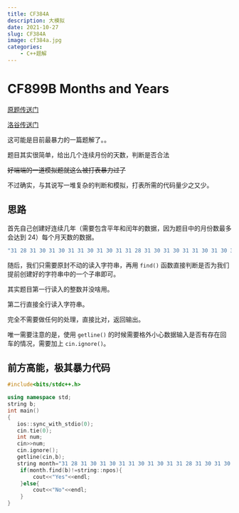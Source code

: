 ```yaml
---
title: CF384A
description: 大模拟
date: 2021-10-27
slug: CF384A
image: cf384a.jpg
categories:
    - C++题解
---
```


# CF899B Months and Years

[原题传送门](https://codeforces.com/problemset/problem/899/B)

[洛谷传送门](https://www.luogu.com.cn/problem/CF899B)

这可能是目前最暴力的一篇题解了。。

题目其实很简单，给出几个连续月份的天数，判断是否合法

~~好端端的一道模拟题就这么被打表暴力过了~~

不过确实，与其说写一堆复杂的判断和模拟，打表所需的代码量少之又少。

## 思路
首先自己创建好连续几年（需要包含平年和闰年的数据，因为题目中的月份数最多会达到 $24$）每个月天数的数据。

```cpp
"31 28 31 30 31 30 31 31 30 31 30 31 31 28 31 30 31 30 31 31 30 31 30 31 31 29 31 30 31 30 31 31 30 31 30 31 31 28 31 30 31 30 31 31 30 31 30 31 31 28 31 30 31 30 31 31 30 31 30 31 "
```
随后，我们只需要原封不动的读入字符串，再用 `find()` 函数直接判断是否为我们提前创建好的字符串中的一个子串即可。

其实题目第一行读入的整数并没啥用。

第二行直接全行读入字符串。

完全不需要做任何的处理，直接比对，返回输出。

唯一需要注意的是，使用 `getline()` 的时候需要格外小心数据输入是否有存在回车的情况，需要加上 `cin.ignore()`。

## 前方高能，极其暴力代码
```cpp
#include<bits/stdc++.h>

using namespace std;
string b;
int main()
{
   ios::sync_with_stdio(0);
   cin.tie(0);
   int num;
   cin>>num;
   cin.ignore();
   getline(cin,b);
   string month="31 28 31 30 31 30 31 31 30 31 30 31 31 28 31 30 31 30 31 31 30 31 30 31 31 29 31 30 31 30 31 31 30 31 30 31 31 28 31 30 31 30 31 31 30 31 30 31 31 28 31 30 31 30 31 31 30 31 30 31 ";
    if(month.find(b)!=string::npos){
        cout<<"Yes"<<endl;
    }else{
        cout<<"No"<<endl;
    }
}

```



